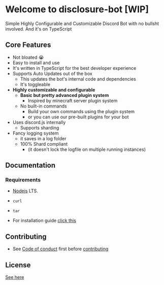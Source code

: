 # Welcome to disclosure-bot [WIP]
Simple Highly Configurable and Customizable Discord Bot with no bullsht involved. And it's on TypeScript

## Core Features
- Not bloated 😭
- Easy to install and use
- It's written in TypeScript for the best developer experience
- Supports Auto Updates out of the box 
  - This updates the bot's internal code and dependencies
  - It's toggleable 
- **Highly customizable and configurable**
  - **Basic but pretty advanced plugin system**
    - Inspired by minecraft server plugin system
  - No built-in commands
    - Build your own commands using the plugin system
    - or you can use our pre-built plugins for your bot
- Uses discord.js internally
  - Supports sharding
- Fancy logging system
  - it saves in a log folder
  - 100% Shard compliant
    - (it doesn't lock the logfile on multiple running instances)

## Documentation

### Requirements
- [Nodejs](https://nodejs.org/) LTS.
- `curl`
- `tar`

- For installation guide [click this](docs/Getting%20Started.md)

## Contributing

- See [Code of conduct](docs/CODE_OF_CONDUCT.md) first before [contributing](docs/CONTRIBUTING.md)

## License
[See here](LICENSE)